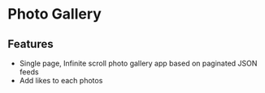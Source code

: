 # Photo Gallery

## Features

- Single page, Infinite scroll photo gallery app based on paginated JSON feeds
- Add likes to each photos
